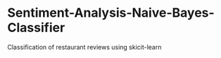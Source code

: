 # Sentiment-Analysis-Naive-Bayes-Classifier
Classification of restaurant reviews using skicit-learn
